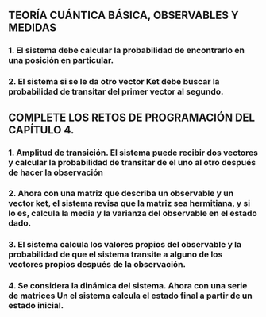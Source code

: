 ﻿## TEORÍA CUÁNTICA BÁSICA, OBSERVABLES Y MEDIDAS

###  1. El sistema debe calcular la probabilidad de encontrarlo en una posición en particular.

### 2. El sistema si se le da otro vector Ket debe buscar la probabilidad de transitar del primer vector al segundo.

## COMPLETE LOS RETOS DE PROGRAMACIÓN DEL CAPÍTULO 4.

### 1. Amplitud de transición. El sistema puede recibir dos vectores y calcular la probabilidad de transitar de el uno al otro después de hacer la observación

### 2. Ahora con una matriz que describa un observable y un vector ket, el sistema revisa que la matriz sea hermitiana, y si lo es, calcula la media y la varianza del observable en el estado dado.

### 3. El sistema calcula los valores propios del observable y la probabilidad de que el sistema transite a alguno de los vectores propios después de la observación.

### 4. Se considera la dinámica del sistema. Ahora con una serie de matrices Un el sistema calcula el estado final a partir de un estado inicial.

 
